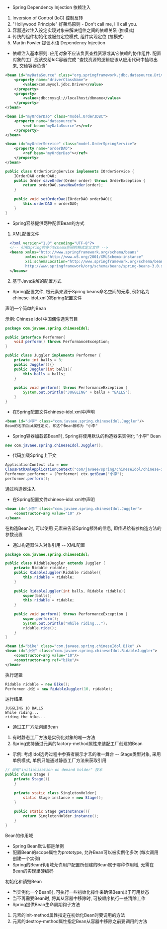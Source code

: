 * Spring Dependency Injection 依赖注入
1) Inversion of Control (IoC) 控制反转
2) "Hollywood Principle" 好莱坞原则 - Don't call me, I'll call you.
3) 容器通过注入设定实现对象来解决组件之间的依赖关系 (推模式)
4) 传统的组件初始化或服务定位模式, 组件实现定位 (拉模式)
5) Martin Fowler 提议术语 Dependency Injection

* 依赖注入基本原则: 应用对象不应该负责查找资源或其它依赖的协作组件. 配置对象的工厂应该交给IoC容器完成 "查找资源的逻辑应该从应用代码中抽取出来, 交给容器负责"

```xml
<bean id="myDataSource" class="org.springframework.jdbc.datasource.DriverManagerDataSource">
    <property name="driverClassName">
        <value>com.mysql.jdbc.Driver</value>
    </property>
    <property>
        <value>jdbc:mysql://localhost/dbname</value>
    </property>
</bean>

<bean id="myOrderDao" class="model.OrderJDBC">
    <property name="datasource">
        <ref bean="myDataSource"></ref>
    </property>
</bean>

<bean id="myOrderService" class="model.OrderSpringService">
    <property name="orderDAO">
        <ref bean="myOrderDao"></ref>
    </property>
</bean>
```

```java
public class OrderSpringService implements IOrderService {
    IOrderDAO orderDAO;
    public Order saveOrder(Order order) throws OrderException {
        return orderDAO.saveNewOrder(order);
    }
    
    public void setOrderDao(IOrderDAO orderDAO){
        this.orderDAO = orderDAO;
    }
}
```


* Spring容器提供两种配置Bean的方式
1) XML配置文件
```xml
  <?xml version="1.0" encoding="UTF-8"?>
  <!-- 引用Spring的多个Schema空间的格式定义文件 -->
  <beans xmlns="http://www.springframework.org/schema/beans"
         xmlns:xsi="http://www.w3.org/2001/XMLSchema-instance"
         xsi:schemaLocation="http://www.springframework.org/schema/beans
         http://www.springframework/org/schema/beans/spring-beans-3.0.xsd">
  </beans>
```

2) 基于Java注解的配置方式

* Spring配置文件, 根元素来源于Spring beans命名空间的<beans>元素, 例如名为chinese-idol.xml的Spring配置文件


声明一个简单的Bean

示例: Chinese Idol 中国偶像选秀节目
```java
package com.javaee.spring.chineseIdol;

public interface Performer{
    void perform() throws PerformanceException;
}

public class Juggler implements Performer {
    private int balls = 3;
    public Juggler(){}
    public Juggler(int balls){
        this.balls = balls;
    }
    
    public void perform() throws PerformanceException {
        System.out.println("JUGGLING" + balls + "BALLS");
    }
}
```

* 在Spring配置文件chinese-idol.xml中声明
```xml
<bean id="小李" class="com.javaee.spring.chineseIdol.Juggler"/>
Bean的名字由id属性定义, 即这个Bean被称为 "小李"
```
* Spring容器加载该Bean时, Spring将使用默认的构造器来实例化 "小李" Bean
```java
new com.javaee.spring.chineseIdol.Juggler();
```
* 代码加载Spring上下文
```java
ApplicationContext ctx = new 
ClassPathXmlApplicationContext("com/javaee/spring/chineseIdol/chinese-idol.xml");
Performer performer = (Performer) ctx.getBean("小李");
performer.perform();
```

通过构造器注入
* 在Spring配置文件chinese-idol.xml中声明
```xml
<bean id="小李" class="com.javaee.spring.chineseIdol.Juggler">
    <constructor-arg value="10" />
</bean>
```
在构造Bean时, 可以使用<constructor-arg> 元素来告诉Spring额外的信息, 即传递给有参构造方法的参数设置

* 通过构造器注入对象引用 -- XML配置
```java
package com.javaee.spring.chineseIdol;

public class RidableJuggler extends Juggler {
    private Ridable ridable;
    public RidableJuggler(Ridable ridable){
        this.ridable = ridable;
    }
    
    public RidableJuggler(int balls, Ridable ridable){
        super(balls);
        this.ridable = ridable;
    }
    
    public void perform() throws PerformanceException {
        super.perform();
        System.out.println("While riding...");
        ridable.ride();
    }
} 
```

```xml
<bean id="bike" class="com.javaee.spring.chineseIdol.Bike" />
<bean id="小张" class="com.javaee.spring.chineseIdol.RidableJuggler">
    <constructor-arg value="10"/>
    <constructor-arg ref="bike"/>
</bean>
```

执行逻辑
```java
Ridable ridable = new Bike();
Performer 小张 = new RidableJuggler(10, ridable);
```
运行结果
```result
JUGGLING 10 BALLS
While riding...
riding the bike...
```

* 通过工厂方法创建Bean
1) 有时静态工厂方法是实例化对象的唯一方法
2) Spring支持通过<bean>元素的factory-method属性来装配工厂创建的Bean
* 示例: 考虑Idol选秀过程中参赛者展示才艺的唯一舞台 -- Stage类型对象, 采用单例模式, 单例只能通过静态工厂方法来获取引用
```java
// 采用"initialization on demand holder" 技术
public class Stage {
    private Stage(){
    }
    
    private static class SingletonHolder{
        static Stage instance = new Stage();
    }
    
    public static Stage getInstance(){
        return SingletonHolder.instance();
    }
}
```

Bean的作用域
* Spring Bean默认都是单例
* 配置Bean的scope属性为prototype, 允许Bean可以被实例化多次 (每次调用创建一个实例)
* Spring的Bean作用域允许用户配置所创建的Bean属于哪种作用域, 无需在Bean的实现里硬编码

初始化和销毁Bean
* 当实例化一个Bean时, 可执行一些初始化操作来确保Bean出于可用状态
* 当不再需要Bean时, 将其从容器中移除时, 可按顺序执行一些清除工作
* Spring提供Bean生命周期钩子方法
1) <bean>元素的init-method属性指定在初始化Bean时要调用的方法
2) <bean>元素的destroy-method属性指定Bean从容器中移除之前要调用的方法
